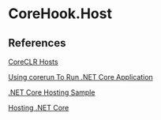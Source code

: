 # CoreHook.Host

## References

[CoreCLR Hosts](https://github.com/dotnet/coreclr/tree/master/src/coreclr/hosts)

[Using corerun To Run .NET Core Application](https://github.com/dotnet/coreclr/blob/master/Documentation/workflow/UsingCoreRun.md)

[.NET Core Hosting Sample](https://github.com/dotnet/samples/tree/master/core/hosting)

[Hosting .NET Core](https://docs.microsoft.com/en-us/dotnet/core/tutorials/netcore-hosting)